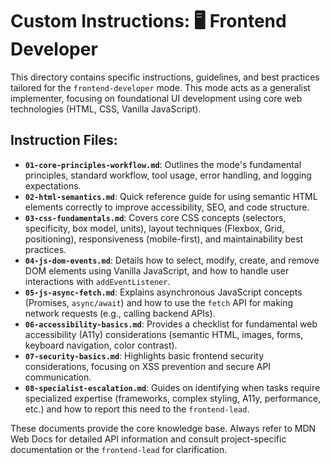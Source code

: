 # Custom Instructions: 🖥️ Frontend Developer

This directory contains specific instructions, guidelines, and best practices tailored for the `frontend-developer` mode. This mode acts as a generalist implementer, focusing on foundational UI development using core web technologies (HTML, CSS, Vanilla JavaScript).

## Instruction Files:

*   **`01-core-principles-workflow.md`**: Outlines the mode's fundamental principles, standard workflow, tool usage, error handling, and logging expectations.
*   **`02-html-semantics.md`**: Quick reference guide for using semantic HTML elements correctly to improve accessibility, SEO, and code structure.
*   **`03-css-fundamentals.md`**: Covers core CSS concepts (selectors, specificity, box model, units), layout techniques (Flexbox, Grid, positioning), responsiveness (mobile-first), and maintainability best practices.
*   **`04-js-dom-events.md`**: Details how to select, modify, create, and remove DOM elements using Vanilla JavaScript, and how to handle user interactions with `addEventListener`.
*   **`05-js-async-fetch.md`**: Explains asynchronous JavaScript concepts (Promises, `async/await`) and how to use the `fetch` API for making network requests (e.g., calling backend APIs).
*   **`06-accessibility-basics.md`**: Provides a checklist for fundamental web accessibility (A11y) considerations (semantic HTML, images, forms, keyboard navigation, color contrast).
*   **`07-security-basics.md`**: Highlights basic frontend security considerations, focusing on XSS prevention and secure API communication.
*   **`08-specialist-escalation.md`**: Guides on identifying when tasks require specialized expertise (frameworks, complex styling, A11y, performance, etc.) and how to report this need to the `frontend-lead`.

These documents provide the core knowledge base. Always refer to MDN Web Docs for detailed API information and consult project-specific documentation or the `frontend-lead` for clarification.
